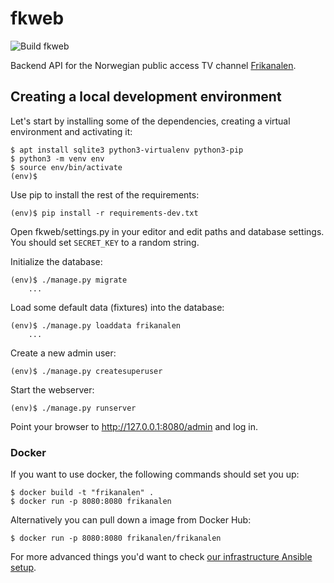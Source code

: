 fkweb
=====

![Build fkweb](https://github.com/Frikanalen/frikanalen/workflows/Build%20Django%20backend%20service/badge.svg)

Backend API for the Norwegian public access TV channel [Frikanalen](https://frikanalen.no/).

Creating a local development environment
----------------------------------------

Let's start by installing some of the dependencies, creating a virtual environment and activating it:

    $ apt install sqlite3 python3-virtualenv python3-pip
    $ python3 -m venv env
    $ source env/bin/activate
    (env)$

Use pip to install the rest of the requirements:

    (env)$ pip install -r requirements-dev.txt

Open fkweb/settings.py in your editor and edit paths and database settings.
You should set `SECRET_KEY` to a random string.

Initialize the database:

    (env)$ ./manage.py migrate
        ...

Load some default data (fixtures) into the database:

    (env)$ ./manage.py loaddata frikanalen
        ...

Create a new admin user:

    (env)$ ./manage.py createsuperuser

Start the webserver:

    (env)$ ./manage.py runserver

Point your browser to http://127.0.0.1:8080/admin and log in.

### Docker

If you want to use docker, the following commands should set you up:

    $ docker build -t "frikanalen" .
    $ docker run -p 8080:8080 frikanalen

Alternatively you can pull down a image from Docker Hub:

    $ docker run -p 8080:8080 frikanalen/frikanalen

For more advanced things you'd want to check [our infrastructure Ansible setup](../../infra/).
